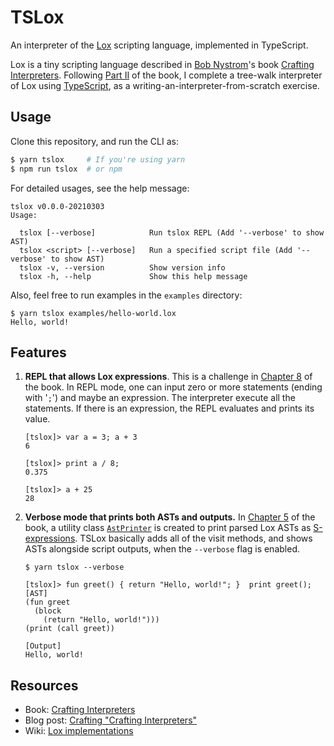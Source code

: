 # TSLox

An interpreter of the [Lox](https://github.com/munificent/craftinginterpreters) scripting language, implemented in TypeScript.

Lox is a tiny scripting language described in [Bob Nystrom](https://stuffwithstuff.com/)'s book [Crafting Interpreters](https://craftinginterpreters.com/). Following [Part II](https://craftinginterpreters.com/a-tree-walk-interpreter.html) of the book, I complete a tree-walk interpreter of Lox using [TypeScript](https://www.typescriptlang.org/), as a writing-an-interpreter-from-scratch exercise.

<!-- I am working on the second implementation using [Rust](https://rust-lang.org), following [Part III](https://craftinginterpreters.com/a-bytecode-virtual-machine.html) of the book. It will be a bytecode virtual machine. See [zlliang/rslox](https://github.com/zlliang/rslox). -->

## Usage

Clone this repository, and run the CLI as:

```bash
$ yarn tslox     # If you're using yarn
$ npm run tslox  # or npm
```

For detailed usages, see the help message:

```
tslox v0.0.0-20210303
Usage:

  tslox [--verbose]            Run tslox REPL (Add '--verbose' to show AST)
  tslox <script> [--verbose]   Run a specified script file (Add '--verbose' to show AST)
  tslox -v, --version          Show version info
  tslox -h, --help             Show this help message
```

Also, feel free to run examples in the `examples` directory:

```
$ yarn tslox examples/hello-world.lox
Hello, world!
```

## Features

1. **REPL that allows Lox expressions**. This is a challenge in [Chapter 8](https://craftinginterpreters.com/statements-and-state.html#challenges) of the book. In REPL mode, one can input zero or more statements (ending with '`;`') and maybe an expression. The interpreter execute all the statements. If there is an expression, the REPL evaluates and prints its value.

   ```
   [tslox]> var a = 3; a + 3
   6

   [tslox]> print a / 8;
   0.375

   [tslox]> a + 25
   28
   ```

2. **Verbose mode that prints both ASTs and outputs.** In [Chapter 5](https://craftinginterpreters.com/representing-code.html#the-visitor-pattern) of the book, a utility class [`AstPrinter`](<https://craftinginterpreters.com/representing-code.html#a-(not-very)-pretty-printer>) is created to print parsed Lox ASTs as [S-expressions](https://en.wikipedia.org/wiki/S-expression). TSLox basically adds all of the visit methods, and shows ASTs alongside script outputs, when the `--verbose` flag is enabled.

   ```
   $ yarn tslox --verbose

   [tslox]> fun greet() { return "Hello, world!"; }  print greet();
   [AST]
   (fun greet
     (block
       (return "Hello, world!")))
   (print (call greet))

   [Output]
   Hello, world!
   ```

## Resources

- Book: [Crafting Interpreters](https://craftinginterpreters.com/)
- Blog post: [Crafting "Crafting Interpreters"](http://journal.stuffwithstuff.com/2020/04/05/crafting-crafting-interpreters/)
- Wiki: [Lox implementations](https://github.com/munificent/craftinginterpreters/wiki/Lox-implementations)
